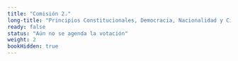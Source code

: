 ```yaml
---
title: "Comisión 2."
long-title: "Principios Constitucionales, Democracia, Nacionalidad y Ciudadanía"
ready: false
status: "Aún no se agenda la votación"
weight: 2
bookHidden: true
---
```


